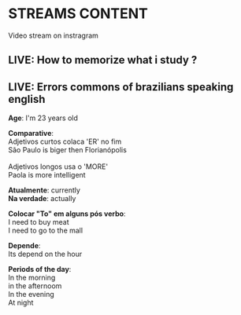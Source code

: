 # STREAMS CONTENT

Video stream on instragram

## LIVE: How to memorize what i study ?

## LIVE: Errors commons of brazilians speaking english

<div>
    <p><strong>Age</strong>: I'm 23 years old</p>
    <p>
        <strong>Comparative</strong>:<br>
        Adjetivos curtos colaca 'ER' no fim<br>
        São Paulo is biger then Florianópolis<br><br>
        Adjetivos longos usa o 'MORE'<br>
        Paola is more intelligent
    </p>
    <p>
        <strong>Atualmente</strong>: currently<br>
        <strong>Na verdade</strong>: actually
    </p>
    <p>
        <strong>Colocar "To" em alguns pós verbo</strong>:<br>
        I need to buy meat<br>
        I need to go to the mall
    </p>
    <p>
        <strong>Depende</strong>:<br>
        Its depend on the hour
    </p>
    <p>
        <strong>Periods of the day</strong>: <br>
        In the morning<br>
        in the afternoom <br>
        In the evening <br>
        At night
    </p>
</div>
